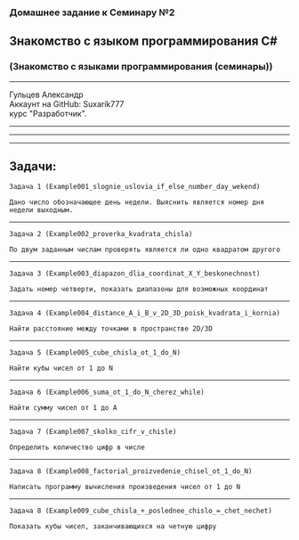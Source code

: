 ### Домашнее задание к Семинару №2
## Знакомство с языком программирования С#
### (Знакомство с языками программирования (семинары))
---
Гульцев Александр  
Аккаунт на GitHub: Suxarik777  
курс "Разработчик".

---
---
---
## Задачи:

    Задача 1 (Example001_slognie_uslovia_if_else_number_day_wekend) 

    Дано число обозначающее день недели. Выяснить является номер дня недели выходным.
---
    Задача 2 (Example002_proverka_kvadrata_chisla) 

    По двум заданным числам проверять является ли одно квадратом другого
---
    Задача 3 (Example003_diapazon_dlia_coordinat_X_Y_beskonechnost) 

    Задать номер четверти, показать диапазоны для возможных координат
---
    Задача 4 (Example004_distance_A_i_B_v_2D_3D_poisk_kvadrata_i_kornia) 

    Найти расстояние между точками в пространстве 2D/3D
---
    Задача 5 (Example005_cube_chisla_ot_1_do_N) 

    Найти кубы чисел от 1 до N
---
    Задача 6 (Example006_suma_ot_1_do_N_cherez_while) 

    Найти сумму чисел от 1 до А
---
    Задача 7 (Example007_skolko_cifr_v_chisle) 

    Определить количество цифр в числе
---
    Задача 8 (Example008_factorial_proizvedenie_chisel_ot_1_do_N) 

    Написать программу вычисления произведения чисел от 1 до N
---
    Задача 8 (Example009_cube_chisla_+_poslednee_chislo_=_chet_nechet) 

    Показать кубы чисел, заканчивающихся на четную цифру